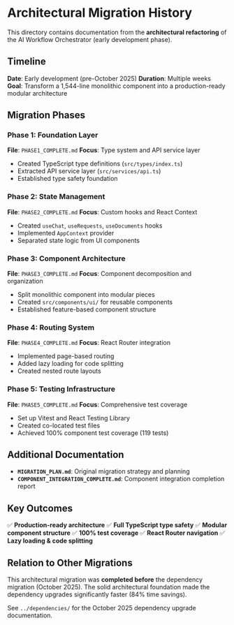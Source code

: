 # Architectural Migration History

This directory contains documentation from the **architectural refactoring** of the AI Workflow Orchestrator (early development phase).

## Timeline
**Date**: Early development (pre-October 2025)
**Duration**: Multiple weeks
**Goal**: Transform a 1,544-line monolithic component into a production-ready modular architecture

## Migration Phases

### Phase 1: Foundation Layer
**File**: `PHASE1_COMPLETE.md`
**Focus**: Type system and API service layer
- Created TypeScript type definitions (`src/types/index.ts`)
- Extracted API service layer (`src/services/api.ts`)
- Established type safety foundation

### Phase 2: State Management
**File**: `PHASE2_COMPLETE.md`
**Focus**: Custom hooks and React Context
- Created `useChat`, `useRequests`, `useDocuments` hooks
- Implemented `AppContext` provider
- Separated state logic from UI components

### Phase 3: Component Architecture
**File**: `PHASE3_COMPLETE.md`
**Focus**: Component decomposition and organization
- Split monolithic component into modular pieces
- Created `src/components/ui/` for reusable components
- Established feature-based component structure

### Phase 4: Routing System
**File**: `PHASE4_COMPLETE.md`
**Focus**: React Router integration
- Implemented page-based routing
- Added lazy loading for code splitting
- Created nested route layouts

### Phase 5: Testing Infrastructure
**File**: `PHASE5_COMPLETE.md`
**Focus**: Comprehensive test coverage
- Set up Vitest and React Testing Library
- Created co-located test files
- Achieved 100% component test coverage (119 tests)

## Additional Documentation

- **`MIGRATION_PLAN.md`**: Original migration strategy and planning
- **`COMPONENT_INTEGRATION_COMPLETE.md`**: Component integration completion report

## Key Outcomes

✅ **Production-ready architecture**
✅ **Full TypeScript type safety**
✅ **Modular component structure**
✅ **100% test coverage**
✅ **React Router navigation**
✅ **Lazy loading & code splitting**

## Relation to Other Migrations

This architectural migration was **completed before** the dependency migration (October 2025). The solid architectural foundation made the dependency upgrades significantly faster (84% time savings).

See `../dependencies/` for the October 2025 dependency upgrade documentation.
